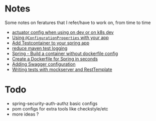# Notes

Some notes on feratures that I refer/have to work on, from time to time

<!-- TOC -->
* [actuator config when using on dev or on k8s dev](actuator-on-dev-k8s.md)
* [Using `@ConfigurationProperties` with your app](add-configuration-props.md)
* [Add Testcontainer to your spring app](add-testcontainer-support.md)
* [reduce maven test logging](reduce-maven-test-logging.md)
* [Spring - Build a container without dockerfile config](build-container-witout-dockerfile.md)
* [Create a Dockerfile for Spring in seconds](spring-dockerfile-config.md)
* [Adding Swagger configuration](swagger-doc.md)
* [Writing tests with mockserver and RestTemplate](test-w-mockserver-resttemplate.md)
<!-- TOC -->
# Todo
- spring-security-auth-authz basic configs
- pom configs for extra tools like checkstyle/etc
- more ideas ?